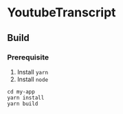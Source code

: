 # YoutubeTranscript

## Build

### Prerequisite

1. Install `yarn`
2. Install `node`

```
cd my-app
yarn install
yarn build
```
